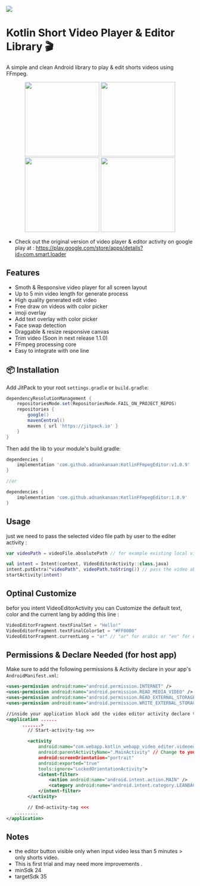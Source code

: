 [![](https://jitpack.io/v/adnankanaan/KotlinFFmpegEditor.svg)](https://jitpack.io/#adnankanaan/KotlinFFmpegEditor)

# Kotlin Short Video Player & Editor Library 🎬

A simple and clean Android library to play & edit shorts videos using FFmpeg.

<p align="center">
  <img src="https://github.com/user-attachments/assets/582dfd25-e02c-4656-8ffa-cd6f74e93386" width="200"/>
  <img src="https://github.com/user-attachments/assets/a0653214-9115-4db6-ae71-e0cd8b26ea28" width="200"/>
  <img src="https://github.com/user-attachments/assets/571e6e15-dde7-4a61-986c-290eb61d736c" width="200"/>
  <img src="https://github.com/user-attachments/assets/4d08719a-3b30-4486-9ab8-67a9b19d95e5" width="200"/>
</p>

* Check out the original version of video player & editor activity on google play at  : https://play.google.com/store/apps/details?id=com.smart.loader

## Features
- Smoth & Responsive video player for all screen layout
- Up to 5 min video length for generate process
- High quality generated edit video
- Free draw on videos with color picker
- imoji overlay
- Add text overlay with color picker
- Face swap detection
- Draggable & resize responsive canvas
- Trim video (Soon in next release 1.1.0)
- FFmpeg processing core
- Easy to integrate with one line
## 📦 Installation

Add JitPack to your root `settings.gradle` or `build.gradle`:

```groovy
dependencyResolutionManagement {
    repositoriesMode.set(RepositoriesMode.FAIL_ON_PROJECT_REPOS)
    repositories {
        google()
        mavenCentral()
        maven { url 'https://jitpack.io' }
    }
}

```
Then add the lib to your module's build.gradle:
```groovy
dependencies {
    implementation 'com.github.adnankanaan:KotlinFFmpegEditor:v1.0.9'
}

//or

dependencies {
    implementation 'com.github.adnankanaan:KotlinFFmpegEditor:1.0.9'
}
```
## Usage
just we need to pass the selected video file path by user to the editer activity :
```kotlin
var videoPath = videoFile.absolutePath // for example existing local video file absolutePath

val intent = Intent(context, VideoEditorActivity::class.java)
intent.putExtra("videoPath", videoPath.toString()) // pass the video absolutePath here
startActivity(intent)
```
## Optinal Customize
befor you intent VideoEditorActivity you can Customize the default text, color and the current lang by adding this line :
```kotlin
VideoEditorFragment.textFinalSet = "Hello!"
VideoEditorFragment.textFinalColorSet = "#FF0000"
VideoEditorFragment.currentLang = "ar" // "ar" for arabic or "en" for english
```
## Permissions & Declare Needed (for host app)

Make sure to add the following permissions & Activity declare in your app's `AndroidManifest.xml`:

```xml
<uses-permission android:name="android.permission.INTERNET" />
<uses-permission android:name="android.permission.READ_MEDIA_VIDEO" />
<uses-permission android:name="android.permission.READ_EXTERNAL_STORAGE" android:maxSdkVersion="32" />
<uses-permission android:name="android.permission.WRITE_EXTERNAL_STORAGE" android:maxSdkVersion="32" />

//inside your application block add the video editor activity declare tag
<application ......
      .......>
        // Start-activity-tag >>>

        <activity
            android:name="com.webapp.kotlin_webapp_video_editer.videoeditor.VideoEditorActivity"
            android:parentActivityName=".MainActivity" // Change to your main activity if it is not MainActivity or any previous parent activity logic
            android:screenOrientation="portrait"
            android:exported="true"
            tools:ignore="LockedOrientationActivity">
            <intent-filter>
                <action android:name="android.intent.action.MAIN" />
                <category android:name="android.intent.category.LEANBACK_LAUNCHER" />
            </intent-filter>
        </activity>

        // End-activity-tag <<<
   .........
</application>
```
## Notes
* the editor button visible only when input video less than 5 minutes > only shorts video.
* This is first trial and may need more improvements .
* minSdk 24
* targetSdk 35

